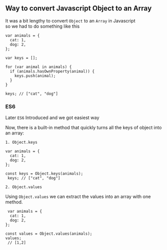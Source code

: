 ## Way to convert Javascript Object to an Array

It was a bit lengthy to convert `Object` to an `Array` in Javascript <br>
so we had to do something like this 
```
var animals = {
  cat: 1,
  dog: 2,
};

var keys = [];

for (var animal in animals) {
  if (animals.hasOwnProperty(animal)) {
    keys.push(animal);
  }
}

keys; // ["cat", "dog"]
``` 

### ES6

Later `ES6` Introduced and we got easiest way  

Now, there is a built-in method that quickly turns all the keys of object into an array:

`1. Object.keys`

```
var animals = {
  cat: 1,
  dog: 2,
};

const keys = Object.keys(animals);
 keys; // ["cat", "dog"]
``` 

`2. Object.values`

Using `Object.values` we can extract the values into an array with one method.

```
 var animals = {
  cat: 1,
  dog: 2,
};

const values = Object.values(animals);
values;
 // [1,2]
``` 
